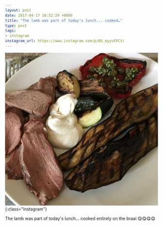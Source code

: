 ```yaml
---
layout: post
date: 2017-04-17 16:52:29 +0000
title: "The lamb was part of today's lunch... cooked…"
type: post
tags:
- instagram
instagram_url: https://www.instagram.com/p/BS_myyvFPCt/
---
```


![Instagram - BS_myyvFPCt](/img/BS_myyvFPCt.jpg){:class="instagram"}

The lamb was part of today's lunch... cooked entirely on the braai 😋😋😋😋
